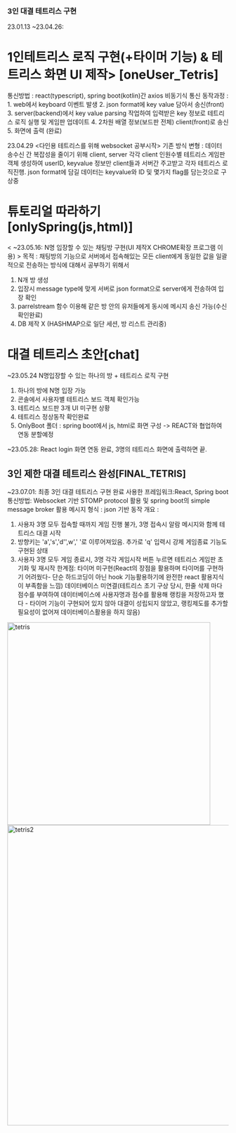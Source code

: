 ### 3인 대결 테트리스 구현
23.01.13 ~23.04.26: 
# 1인테트리스 로직 구현(+타이머 기능) & 테트리스 화면 UI 제작> [oneUser_Tetris]
통신방법 : react(typescript), spring boot(kotlin)간  axios 비동기식 통신
동작과정 : 1. web에서 keyboard 이벤트 발생
	   2. json format에 key value 담아서 송신(front)
	   3. server(backend)에서 key value parsing 작업하여 입력받은 key 정보로  테트리스 로직 실행 및 게임판  업데이트
	   4. 2차원 배열 정보(보드판 전체) client(front)로 송신
	   5. 화면에 출력 (완료)

23.04.29 
<다인용 테트리스를 위해 websocket 공부시작>
기존 방식 변형 : 데이터 송수신 간 복잡성을 줄이기 위해 client, server 각각 client 인원수별 테트리스 게임판 객체  생성하여 
userID, keyvalue 정보만 client들과 서버간 주고받고 각자 테트리스 로직진행. json format에 담길 데이터는 keyvalue와 ID 및 몇가지 flag를 담는것으로 구상중



# 튜토리얼 따라하기 [onlySpring(js,html)]
< ~23.05.16: N명 입장할 수 있는 채팅방 구현(UI 제작X  CHROME확장 프로그램 이용) >
목적 : 채팅방의 기능으로 서버에서 접속해있는 모든 client에게 동일한 값을 일괄적으로 전송하는 방식에 대해서 공부하기 위해서 
1. N개 방 생성
2. 입장시 message type에 맞게 서버로 json format으로 server에게 전송하여 입장 확인
3. parrelstream 함수 이용해 같은 방 안의 유저들에게 동시에 메시지 송신 가능(수신 확인완료)
4. DB 제작 X (HASHMAP으로 일단 세션, 방 리스트  관리중)


# 대결 테트리스 초안[chat]
~23.05.24 N명입장할 수 있는 하나의 방 + 테트리스 로직 구현 
1. 하나의 방에 N명 입장 가능
2. 콘솔에서 사용자별 테트리스 보드 객체 확인가능
3. 테트리스 보드판 3개 UI 미구현 상황
4. 테트리스 정상동작 확인완료
5. OnlyBoot 폴더 : spring boot에서 js, html로 화면 구성 -> REACT와 협업하여 연동 분할예정

~23.05.28: React login 화면 연동 완료, 3명의 테트리스 화면에 출력하면 끝. 

## 3인 제한 대결 테트리스 완성[FINAL_TETRIS]
~23.07.01: 최종 3인 대결 테트리스 구현 완료
사용한 프레임워크:React, Spring boot
통신방법: Websocket 기반 STOMP protocol 활용 및 spring boot의 simple message broker 활용
메시지 형식 : json 기반
동작 개요 : 
1. 사용자 3명 모두 접속할 때까지 게임 진행 불가, 3명 접속시 알람 메시지와 함께 테트리스 대결 시작
2. 방향키는 'a','s','d'',w',' '로 이루어져있음. 추가로 'q' 입력시 강제 게임종료 기능도 구현된 상태
3. 사용자 3명 모두 게임 종료시, 3명 각각 게임시작 버튼 누르면 테트리스 게임판 초기화 및 재시작 
한계점: 타이머 미구현(React의 장점을 활용하며 타이머를 구현하기 어려웠다- 단순 하드코딩이 아닌 hook 기능활용하기에 완전한 react 활용지식이 부족함을 느낌)
	데이터베이스 미연결(테트리스 초기 구상 당시, 한줄 삭제 마다 점수를 부여하여 데이터베이스에 사용자명과 점수를 활용해 랭킹을 저장하고자 했다 - 타이머 기능이 구현되어 있지 않아 대결이 성립되지 않았고, 랭킹제도를 추가할 필요성이 없어져 데이터베이스활용을 하지 않음)

<img width="462" alt="tetris" src="https://github.com/hyeon-gyu/Tetris/assets/54972659/ede34c3c-3035-4cb9-a480-e103b9f4674b">


<img width="685" alt="tetris2" src="https://github.com/hyeon-gyu/Tetris/assets/54972659/dfce8351-3b08-4778-a44b-27b90a149d00">
